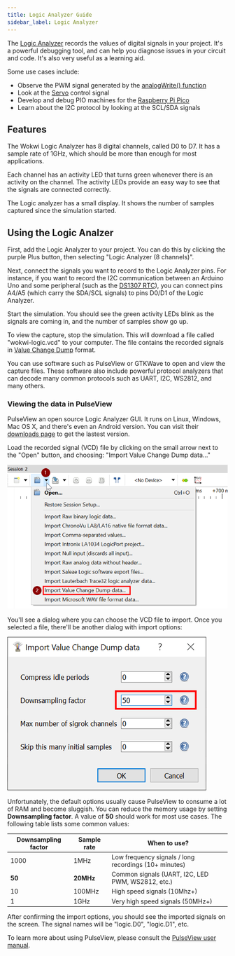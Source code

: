 ```yaml
---
title: Logic Analyzer Guide
sidebar_label: Logic Analyzer
---
```


The [Logic Analyzer](../parts/wokwi-logic-analyzer) records the values of digital signals in your project. It's a powerful debugging tool, and can help you diagnose issues in your circuit and code. It's also very useful as a learning aid.

Some use cases include:

- Observe the PWM signal generated by the [analogWrite() function](https://www.arduino.cc/reference/en/language/functions/analog-io/analogwrite/)
- Look at the [Servo](../parts/wokwi-servo) control signal
- Develop and debug PIO machines for the [Raspberry Pi Pico](../parts/wokwi-pi-pico)
- Learn about the I2C protocol by looking at the SCL/SDA signals

## Features

The Wokwi Logic Analyzer has 8 digital channels, called D0 to D7. It has a sample rate of 1GHz, which should be more than enough for most applications.

Each channel has an activity LED that turns green whenever there is an activity on the channel. The activity LEDs provide an easy way to see that the signals are connected
correctly.

The Logic analyzer has a small display. It shows the number of samples captured since
the simulation started.

## Using the Logic Analzer

First, add the Logic Analyzer to your project. You can do this by clicking the purple Plus button, then selecting "Logic Analyzer (8 channels)".

Next, connect the signals you want to record to the Logic Analyzer pins. For instance, if you want to record the I2C communication between an Arduino Uno and some peripheral (such as the [DS1307 RTC](../parts/wokwi-ds1307)), you can connect pins A4/A5 (which carry the SDA/SCL signals) to pins D0/D1 of the Logic Analyzer.

Start the simulation. You should see the green activity LEDs blink as the signals are coming in, and the number of samples show go up.

To view the capture, stop the simulation. This will download a file called "wokwi-logic.vcd" to your computer. The file contains the recorded signals in [Value Change Dump](https://en.wikipedia.org/wiki/Value_change_dump) format.

You can use software such as PulseView or GTKWave to open and view the capture files. These software also include powerful protocol analyzers that can decode many common protocols such as UART, I2C, WS2812, and many others.

### Viewing the data in PulseView

PulseView an open source Logic Analyzer GUI. It runs on Linux, Windows, Mac OS X, and there's even an Android version. You can visit their [downloads page](https://sigrok.org/wiki/Downloads) to get the lastest version.

Load the recorded signal (VCD) file by clicking on the small arrow next to the "Open" button, and choosing: "Import Value Change Dump data..."

![PulseView: Import Value Change Dump data](logic-analyzer-pulseview-1.png)

You'll see a dialog where you can choose the VCD file to import. Once you selected a file, there'll be another dialog with import options:

![PulseView: Compress idle periods](logic-analyzer-pulseview-2.png)

Unfortunately, the default options usually cause PulseView to consume a lot of RAM and become sluggish. You can reduce the memory usage by setting **Downsampling factor**. A value of **50** should work for most use cases. The following table lists some common values:

| Downsampling factor | Sample rate | When to use?                                          |
| ------------------- | ----------- | ----------------------------------------------------- |
| 1000                | 1MHz        | Low frequency signals / long recordings (10+ minutes) |
| **50**              | **20MHz**   | Common signals (UART, I2C, LED PWM, WS2812, etc.)     |
| 10                  | 100MHz      | High speed signals (10Mhz+)                           |
| 1                   | 1GHz        | Very high speed signals (50MHz+)                      |

After confirming the import options, you should see the imported signals on the screen. The signal names will be "logic.D0", "logic.D1", etc.

To learn more about using PulseView, please consult the [PulseView user manual](https://sigrok.org/doc/pulseview/unstable/manual.html).
